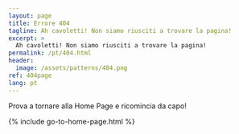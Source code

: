 ```yaml
---
layout: page
title: Errore 404
tagline: Ah cavoletti! Non siamo riusciti a trovare la pagina!
excerpt: >
  Ah cavoletti! Non siamo riusciti a trovare la pagina!
permalink: /pt/404.html
header:
  image: /assets/patterns/404.png
ref: 404page
lang: pt
---
```


Prova a tornare alla Home Page e ricomincia da capo!

{% include go-to-home-page.html %}
